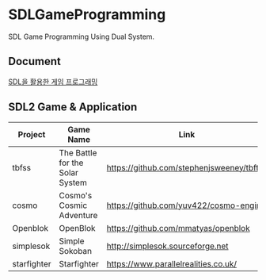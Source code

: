 # SDLGameProgramming
SDL Game Programming Using Dual System.

## Document

[SDL을 활용한 게임 프로그래밍](https://wikidocs.net/book/6636)  

## SDL2 Game & Application

| Project | Game Name| Link |
| -------- | -------- | -------- |
|tbfss |The Battle for the Solar System     |  https://github.com/stephenjsweeney/tbftss    |
|cosmo |Cosmo's Cosmic Adventure     |  https://github.com/yuv422/cosmo-engine    |
|Openblok |OpenBlok     |  https://github.com/mmatyas/openblok    |
|simplesok |Simple Sokoban     |  http://simplesok.sourceforge.net    |
|starfighter |Starfighter     |  https://www.parallelrealities.co.uk/    |

